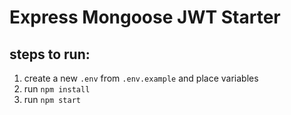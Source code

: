 # Express Mongoose JWT Starter

## steps to run:
1. create a new `.env` from `.env.example` and place variables
2. run `npm install`
3. run `npm start`